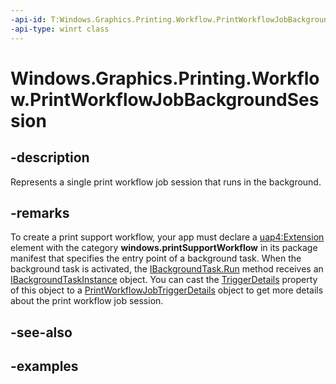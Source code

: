 ```yaml
---
-api-id: T:Windows.Graphics.Printing.Workflow.PrintWorkflowJobBackgroundSession
-api-type: winrt class
---
```


# Windows.Graphics.Printing.Workflow.PrintWorkflowJobBackgroundSession

<!--
public sealed class PrintWorkflowJobBackgroundSession
-->


## -description

Represents a single print workflow job session that runs in the background.

## -remarks

To create a print support workflow, your app must declare a [uap4:Extension](/uwp/schemas/appxpackage/uapmanifestschema/element-uap4-extension) element with the category **windows.printSupportWorkflow** in its package manifest that specifies the entry point of a background task. When the background task is activated, the [IBackgroundTask.Run](/uwp/api/windows.applicationmodel.background.ibackgroundtask.run) method receives an [IBackgroundTaskInstance](/uwp/api/windows.applicationmodel.background.ibackgroundtaskinstance) object. You can cast the [TriggerDetails](windows.applicationmodel.background.ibackgroundtaskinstance.triggerdetails) property of this object to a [PrintWorkflowJobTriggerDetails](printworkflowjobtriggerdetails.md) object to get more details about the print workflow job session.

## -see-also

## -examples


